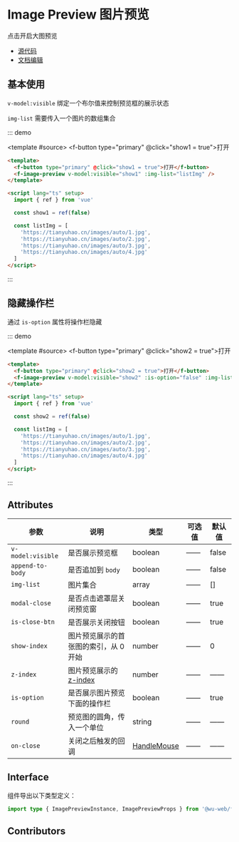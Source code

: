 # Image Preview 图片预览

点击开启大图预览

- [源代码](https://github.com/FightingDesign/fighting-design/tree/master/packages/fighting-design/image-preview)
- [文档编辑](https://github.com/FightingDesign/fighting-design/blob/master/docs/docs/components/image-preview.md)

## 基本使用

`v-model:visible` 绑定一个布尔值来控制预览框的展示状态

`img-list` 需要传入一个图片的数组集合

::: demo

<template #source>
<f-button type="primary" @click="show1 = true">打开</f-button>
<f-image-preview v-model:visible="show1" :img-list="listImg" />
</template>

```html
<template>
  <f-button type="primary" @click="show1 = true">打开</f-button>
  <f-image-preview v-model:visible="show1" :img-list="listImg" />
</template>

<script lang="ts" setup>
  import { ref } from 'vue'

  const show1 = ref(false)

  const listImg = [
    'https://tianyuhao.cn/images/auto/1.jpg',
    'https://tianyuhao.cn/images/auto/2.jpg',
    'https://tianyuhao.cn/images/auto/3.jpg',
    'https://tianyuhao.cn/images/auto/4.jpg'
  ]
</script>
```

:::

## 隐藏操作栏

通过 `is-option` 属性将操作栏隐藏

::: demo

<template #source>
<f-button type="primary" @click="show2 = true">打开</f-button>
<f-image-preview v-model:visible="show2" :is-option="false" :img-list="listImg" />
</template>

```html
<template>
  <f-button type="primary" @click="show2 = true">打开</f-button>
  <f-image-preview v-model:visible="show2" :is-option="false" :img-list="listImg" />
</template>

<script lang="ts" setup>
  import { ref } from 'vue'

  const show2 = ref(false)

  const listImg = [
    'https://tianyuhao.cn/images/auto/1.jpg',
    'https://tianyuhao.cn/images/auto/2.jpg',
    'https://tianyuhao.cn/images/auto/3.jpg',
    'https://tianyuhao.cn/images/auto/4.jpg'
  ]
</script>
```

:::

## Attributes

| 参数              | 说明                                                                               | 类型                                                             | 可选值 | 默认值 |
| ----------------- | ---------------------------------------------------------------------------------- | ---------------------------------------------------------------- | ------ | ------ |
| `v-model:visible` | 是否展示预览框                                                                     | boolean                                                          | ——     | false  |
| `append-to-body`  | 是否追加到 `body`                                                                  | boolean                                                          | ——     | false  |
| `img-list`        | 图片集合                                                                           | array                                                            | ——     | []     |
| `modal-close`     | 是否点击遮罩层关闭预览窗                                                           | boolean                                                          | ——     | true   |
| `is-close-btn`    | 是否展示关闭按钮                                                                   | boolean                                                          | ——     | true   |
| `show-index`      | 图片预览展示的首张图的索引，从 0 开始                                              | number                                                           | ——     | 0      |
| `z-index`         | 图片预览展示的 [z-index](https://developer.mozilla.org/zh-CN/docs/Web/CSS/z-index) | number                                                           | ——     | ——     |
| `is-option`       | 是否展示图片预览下面的操作栏                                                       | boolean                                                          | ——     | true   |
| `round`           | 预览图的圆角，传入一个单位                                                         | string                                                           | ——     | ——     |
| `on-close`        | 关闭之后触发的回调                                                                 | <a href="/components/interface.html#HandleMouse">HandleMouse</a> | ——     | ——     |

## Interface

组件导出以下类型定义：

```ts
import type { ImagePreviewInstance, ImagePreviewProps } from '@wu-web/fighting-design'
```

## Contributors

<a href="https://github.com/Tyh2001" target="_blank">
  <f-avatar round src="https://avatars.githubusercontent.com/u/73180970?v=4" />
</a>

<script setup lang="ts">
  import { ref } from 'vue'

  const show1 = ref(false)
  const show2 = ref(false)
  const listImg = [
    'https://tianyuhao.cn/images/auto/1.jpg',
    'https://tianyuhao.cn/images/auto/2.jpg',
    'https://tianyuhao.cn/images/auto/3.jpg',
    'https://tianyuhao.cn/images/auto/4.jpg'
  ]
</script>
